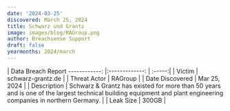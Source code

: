 ```yaml
---
date: '2024-03-25'
discovered: March 25, 2024
title: Schwarz und Grantz
image: images/blog/RAGroup.png
author: Breachsense Support
draft: false
yearmonths: 2024/march
---
```



| Data Breach Report
------------:     |:-------------:    | :-----:|
| Victim      | schwarz-grantz.de      | 
| Threat Actor      | RAGroup      | 
| Date Discovered      | Mar 25, 2024      | 
| Description      | Schwarz & Grantz has existed for more than 50 years and is one of the largest technical building equipment and plant engineering companies in northern Germany.      | 
| Leak Size      | 300GB      | 

